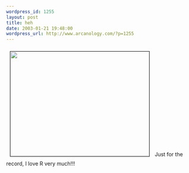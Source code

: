 ```yaml
--- 
wordpress_id: 1255
layout: post
title: heh
date: 2003-01-21 19:48:00
wordpress_url: http://www.arcanology.com/?p=1255
---
```

<img width="374" vspace="10" hspace="10" height="282" border="1" src="http://www.arcanology.com/images/al-r-web.jpg" /> Just for the record, I love R very much!!!
